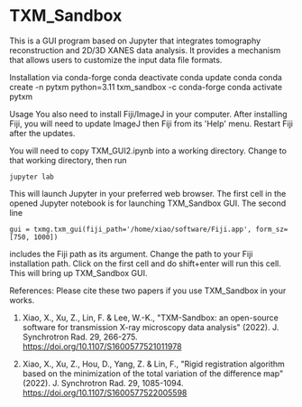 # TXM_Sandbox
This is a GUI program based on Jupyter that integrates tomography reconstruction and 2D/3D XANES data analysis. It provides a mechanism that allows users to customize the input data file formats.


Installation
  via conda-forge
	conda deactivate
	conda update conda
	conda create -n pytxm python=3.11 txm_sandbox -c conda-forge
	conda activate pytxm


Usage
  You also need to install Fiji/ImageJ in your computer. After installing Fiji, you will need to update ImageJ then Fiji from its 'Help' menu. Restart Fiji after the updates.

  You will need to copy TXM_GUI2.ipynb into a working directory. Change to that working directory, then run

	jupyter lab
  
  This will launch Jupyter in your preferred web browser. The first cell in the opened Jupyter notebook is for launching TXM_Sandbox GUI. The second line

	gui = txmg.txm_gui(fiji_path='/home/xiao/software/Fiji.app', form_sz=[750, 1000])

includes the Fiji path as its argument. Change the path to your Fiji installation path. Click on the first cell and do shift+enter will run this cell. This will bring up TXM_Sandbox GUI. 


References:
  Please cite these two papers if you use TXM_Sandbox in your works.

1. Xiao, X., Xu, Z., Lin, F. & Lee, W.-K., "TXM-Sandbox: an open-source software for transmission X-ray microscopy data analysis" (2022). J. Synchrotron Rad. 29, 266-275. https://doi.org/10.1107/S1600577521011978

2. Xiao, X., Xu, Z., Hou, D., Yang, Z. & Lin, F., "Rigid registration algorithm based on the minimization of the total variation of the difference map" (2022). J. Synchrotron Rad. 29, 1085-1094. https://doi.org/10.1107/S1600577522005598
 
